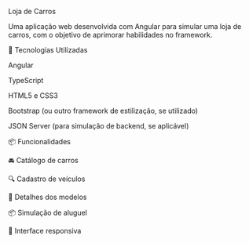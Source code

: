 Loja de Carros

Uma aplicação web desenvolvida com Angular para simular uma loja de carros, com o objetivo de aprimorar habilidades no framework.

🚀 Tecnologias Utilizadas

Angular

TypeScript

HTML5 e CSS3

Bootstrap (ou outro framework de estilização, se utilizado)

JSON Server (para simulação de backend, se aplicável)

📦 Funcionalidades

🚘 Catálogo de carros

🔍 Cadastro de veículos

📝 Detalhes dos modelos

📦 Simulação de aluguel 

🎨 Interface responsiva
